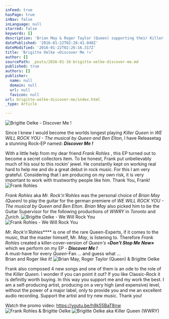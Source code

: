 ```yaml
---
inFeed: true
hasPage: true
inNav: false
inLanguage: null
starred: false
keywords: []
description: 'Brian May & Roger Taylor (Queen) supporting their Killer Queen, Brigitte Oelke'
datePublished: '2016-01-22T02:26:41.048Z'
dateModified: '2016-01-22T02:26:16.317Z'
title: 'Brigitte Oelke «Discover Me !»'
author: []
sourcePath: _posts/2016-01-16-brigitte-oelke-discover-me.md
published: true
authors: []
publisher:
  name: null
  domain: null
  url: null
  favicon: null
url: brigitte-oelke-discover-me/index.html
_type: Article

---
```

![Brigitte Oelke - Discover Me !](https://s3-us-west-2.amazonaws.com/the-grid-img/p/15a7ada09f74dd8c55744839bb4e7e8857218941.jpg)

Since I knew I would become the worlds longest playing _Killer Queen_ in _WE WILL ROCK YOU - The musical by Queen and Ben Elton_, I have Releasetag a stunning Rock-EP named: _**Discover Me !**_

With a little help from my dear friend _Frank Rohles_ , this EP turned out to become a secret collectors item. To be honest, Frank put unbelievably much of his soul to this rockin' jewel. He constantly kept on working real hard to help me and do a great debut in rock music. For this I am very grateful. Considering that I am producing on my own risk, it is very important to work with trustworthy people like him. Thank You, Frank!
![Frank Rohles](https://s3-us-west-2.amazonaws.com/the-grid-img/p/c4c378ecdedc0943eb8cf66e3d87cebfc05dfd96.jpg)

_Frank Rohles_ aka _Mr. Rock'n'Rohles_ was the personal choice of _Brian May (Queen)_ to play the guitar for the german premiere of _WE WILL ROCK YOU - The musical by Queen and Ben Elton_. _Brian May_ also picked him to be the Guitar Supervisor for the following productions of _WWRY_ in _Toronto_ and _Zurich_. ![Brigitte Oelke - We Will Rock You](https://s3-us-west-2.amazonaws.com/the-grid-img/p/c67d4a713621ef4d631b7d437e38fcd51cf6a4c9.jpg)
![Frank Rohles - We Will Rock You](https://s3-us-west-2.amazonaws.com/the-grid-img/p/b22013ad06711768785f570443423a47fa24f32b.jpg)

_Mr. Rock'n'Rohles_**** is one of the rare Queen-Experts, if it comes to the music, that the master himself, Mr. _May_, is listening to. Therefore _Frank Rohles_ created a killer-cover-version of _Queen's_ «_**Don't Stop Me Now»**_ which we perform on my EP - _**Discover Me !**_  
A must-have for every _Queen_-Fan ... and guess what ...   
Brian and Roger like it!
![Brian May, Roger Taylor (Queen) & Brigitte Oelke](https://s3-us-west-2.amazonaws.com/the-grid-img/p/3dec35b473c16e8b48297f4fd316c9c1a52ed309.jpg)

Frank also composed 4 new songs and one of them is an ode to the role of the _Killer Queen_. I wonder if you can point it out? If you like Classic-Rock it is definitly worth buying. In this way you support me and my work the best. I am a self-producing artist, producing on a very high (and expensive) level, without the power of a major label, only to provide you and me an excellent audio recording. 
Support the artist and try new music. Thank you!

Watch the promo video: https://youtu.be/h9k55BaT8nw
![Frank Rohles & Brigitte Oelke](https://s3-us-west-2.amazonaws.com/the-grid-img/p/e90e78228390ea1142b5f1063e11e736f5cda439.jpg)
![Brigitte Oelke aka Killer Queen (WWRY)](https://s3-us-west-2.amazonaws.com/the-grid-img/p/35ba1812b6d3f4ee92edfa4d5d3db90158d00c8c.jpg)